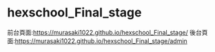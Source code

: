 # hexschool_Final_stage

前台頁面:https://murasaki1022.github.io/hexschool_Final_stage/
後台頁面:https://murasaki1022.github.io/hexschool_Final_stage/admin
